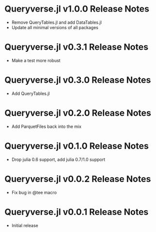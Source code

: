 # Queryverse.jl v1.0.0 Release Notes
* Remove QueryTables.jl and add DataTables.jl
* Update all minimal versions of all packages

# Queryverse.jl v0.3.1 Release Notes
* Make a test more robust

# Queryverse.jl v0.3.0 Release Notes
* Add QueryTables.jl

# Queryverse.jl v0.2.0 Release Notes
* Add ParquetFiles back into the mix

# Queryverse.jl v0.1.0 Release Notes
* Drop julia 0.6 support, add julia 0.7/1.0 support

# Queryverse.jl v0.0.2 Release Notes
* Fix bug in @tee macro

# Queryverse.jl v0.0.1 Release Notes
* Initial release
